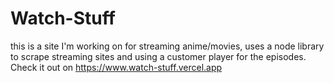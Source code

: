 # Watch-Stuff

this is a site I'm working on for streaming anime/movies, uses a node library to scrape
streaming sites and using a customer player for the episodes.
Check it out on https://www.watch-stuff.vercel.app
